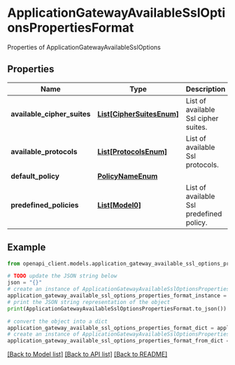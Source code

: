 # ApplicationGatewayAvailableSslOptionsPropertiesFormat

Properties of ApplicationGatewayAvailableSslOptions

## Properties

Name | Type | Description | Notes
------------ | ------------- | ------------- | -------------
**available_cipher_suites** | [**List[CipherSuitesEnum]**](CipherSuitesEnum.md) | List of available Ssl cipher suites. | [optional] 
**available_protocols** | [**List[ProtocolsEnum]**](ProtocolsEnum.md) | List of available Ssl protocols. | [optional] 
**default_policy** | [**PolicyNameEnum**](PolicyNameEnum.md) |  | [optional] 
**predefined_policies** | [**List[Model0]**](Model0.md) | List of available Ssl predefined policy. | [optional] 

## Example

```python
from openapi_client.models.application_gateway_available_ssl_options_properties_format import ApplicationGatewayAvailableSslOptionsPropertiesFormat

# TODO update the JSON string below
json = "{}"
# create an instance of ApplicationGatewayAvailableSslOptionsPropertiesFormat from a JSON string
application_gateway_available_ssl_options_properties_format_instance = ApplicationGatewayAvailableSslOptionsPropertiesFormat.from_json(json)
# print the JSON string representation of the object
print(ApplicationGatewayAvailableSslOptionsPropertiesFormat.to_json())

# convert the object into a dict
application_gateway_available_ssl_options_properties_format_dict = application_gateway_available_ssl_options_properties_format_instance.to_dict()
# create an instance of ApplicationGatewayAvailableSslOptionsPropertiesFormat from a dict
application_gateway_available_ssl_options_properties_format_from_dict = ApplicationGatewayAvailableSslOptionsPropertiesFormat.from_dict(application_gateway_available_ssl_options_properties_format_dict)
```
[[Back to Model list]](../README.md#documentation-for-models) [[Back to API list]](../README.md#documentation-for-api-endpoints) [[Back to README]](../README.md)


